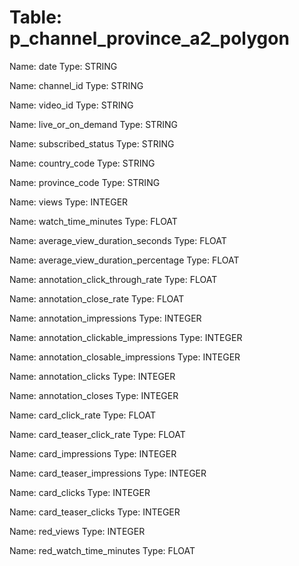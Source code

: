 Table: p_channel_province_a2_polygon
====================================

Name: date
Type: STRING

Name: channel_id
Type: STRING

Name: video_id
Type: STRING

Name: live_or_on_demand
Type: STRING

Name: subscribed_status
Type: STRING

Name: country_code
Type: STRING

Name: province_code
Type: STRING

Name: views
Type: INTEGER

Name: watch_time_minutes
Type: FLOAT

Name: average_view_duration_seconds
Type: FLOAT

Name: average_view_duration_percentage
Type: FLOAT

Name: annotation_click_through_rate
Type: FLOAT

Name: annotation_close_rate
Type: FLOAT

Name: annotation_impressions
Type: INTEGER

Name: annotation_clickable_impressions
Type: INTEGER

Name: annotation_closable_impressions
Type: INTEGER

Name: annotation_clicks
Type: INTEGER

Name: annotation_closes
Type: INTEGER

Name: card_click_rate
Type: FLOAT

Name: card_teaser_click_rate
Type: FLOAT

Name: card_impressions
Type: INTEGER

Name: card_teaser_impressions
Type: INTEGER

Name: card_clicks
Type: INTEGER

Name: card_teaser_clicks
Type: INTEGER

Name: red_views
Type: INTEGER

Name: red_watch_time_minutes
Type: FLOAT

